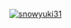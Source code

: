 [![snowyuki31](https://img.shields.io/endpoint?url=https%3A%2F%2Fatcoder-badges.now.sh%2Fapi%2Fatcoder%2Fjson%2Fsnowyuki31)](https://atcoder.jp/users/snowyuki31)
